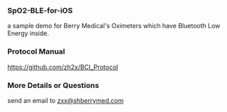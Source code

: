 ### SpO2-BLE-for-iOS
a sample demo for Berry Medical's Oximeters which have Bluetooth Low Energy inside.

### Protocol Manual
<https://github.com/zh2x/BCI_Protocol>

### More Details or Questions
send an email to <zxx@shberrymed.com>
